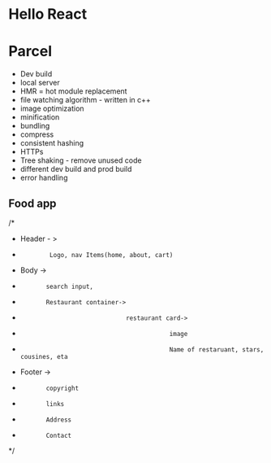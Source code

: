 # Hello React


# Parcel
- Dev build
- local server
- HMR = hot module replacement
- file watching algorithm - written in c++
- image optimization 
- minification
- bundling 
- compress
- consistent hashing 
- HTTPs
- Tree shaking - remove unused code
- different dev build and prod build 
- error handling 


## Food app

/*
 *  Header - >
 *             Logo, nav Items(home, about, cart)
 *  Body ->
 *            search input,
 *            Restaurant container->
 *                                  restaurant card->
 *                                              image
 *                                              Name of restaruant, stars, cousines, eta
 *  Footer ->
 *            copyright
 *            links
 *            Address
 *            Contact
 */
